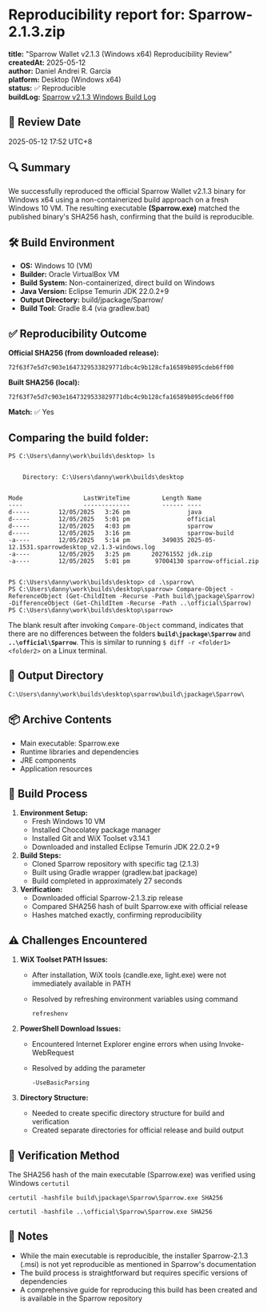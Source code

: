 # Reproducibility report for: Sparrow-2.1.3.zip

**title:** "Sparrow Wallet v2.1.3 (Windows x64) Reproducibility Review"\
**createdAt:** 2025-05-12\
**author:** Daniel Andrei R. Garcia\
**platform:** Desktop (Windows x64)\
**status:** ✅ Reproducible\
**buildLog:** [Sparrow v2.1.3 Windows Build Log](https://github.com/xrviv/walletScrutinyBuildCasts/blob/main/2025/2025-05-12.1531.sparrowdesktop_v2.1.3-windows.log)


## 📅 Review Date

2025-05-12 17:52 UTC+8

## 🔍 Summary

We successfully reproduced the official Sparrow Wallet v2.1.3 binary for Windows x64 using a non-containerized build approach on a fresh Windows 10 VM. The resulting executable **(Sparrow.exe)** matched the published binary's SHA256 hash, confirming that the build is reproducible.

## 🛠️ Build Environment

-   **OS:** Windows 10 (VM)
-   **Builder:** Oracle VirtualBox VM
-   **Build System:** Non-containerized, direct build on Windows
-   **Java Version:** Eclipse Temurin JDK 22.0.2+9
-   **Output Directory:** build/jpackage/Sparrow/
-   **Build Tool:** Gradle 8.4 (via gradlew.bat)

## ✅ Reproducibility Outcome

**Official SHA256 (from downloaded release):**

`72f63f7e5d7c903e1647329533829771dbc4c9b128cfa16589b895cdeb6ff00`

**Built SHA256 (local):**

`72f63f7e5d7c903e1647329533829771dbc4c9b128cfa16589b895cdeb6ff00`

**Match:** ✅ Yes

## Comparing the build folder:

```
PS C:\Users\danny\work\builds\desktop> ls


    Directory: C:\Users\danny\work\builds\desktop


Mode                 LastWriteTime         Length Name
----                 -------------         ------ ----
d-----        12/05/2025   3:26 pm                java
d-----        12/05/2025   5:01 pm                official
d-----        12/05/2025   4:03 pm                sparrow
d-----        12/05/2025   3:16 pm                sparrow-build
-a----        12/05/2025   5:14 pm         349035 2025-05-12.1531.sparrowdesktop_v2.1.3-windows.log
-a----        12/05/2025   3:25 pm      202761552 jdk.zip
-a----        12/05/2025   5:01 pm       97004130 sparrow-official.zip


PS C:\Users\danny\work\builds\desktop> cd .\sparrow\
PS C:\Users\danny\work\builds\desktop\sparrow> Compare-Object -ReferenceObject (Get-ChildItem -Recurse -Path build\jpackage\Sparrow) -DifferenceObject (Get-ChildItem -Recurse -Path ..\official\Sparrow)
PS C:\Users\danny\work\builds\desktop\sparrow>
```

The blank result after invoking `Compare-Object` command, indicates that there are no differences between the folders **`build\jpackage\Sparrow`** and **`..\official\Sparrow`**. This is similar to running `$ diff -r <folder1> <folder2>` on a Linux terminal.

## 📁 Output Directory

`C:\Users\danny\work\builds\desktop\sparrow\build\jpackage\Sparrow\`

## 📦 Archive Contents

-   Main executable: Sparrow.exe
-   Runtime libraries and dependencies
-   JRE components
-   Application resources

## 🔄 Build Process

1.  **Environment Setup:**
    -   Fresh Windows 10 VM
    -   Installed Chocolatey package manager
    -   Installed Git and WiX Toolset v3.14.1
    -   Downloaded and installed Eclipse Temurin JDK 22.0.2+9
2.  **Build Steps:**
    -   Cloned Sparrow repository with specific tag (2.1.3)
    -   Built using Gradle wrapper (gradlew.bat jpackage)
    -   Build completed in approximately 27 seconds
3.  **Verification:**
    -   Downloaded official Sparrow-2.1.3.zip release
    -   Compared SHA256 hash of built Sparrow.exe with official release
    -   Hashes matched exactly, confirming reproducibility

## ⚠️ Challenges Encountered

1.  **WiX Toolset PATH Issues:**
    -   After installation, WiX tools (candle.exe, light.exe) were not immediately available in PATH
    -   Resolved by refreshing environment variables using command

        ```
        refreshenv
        ```

2.  **PowerShell Download Issues:**
    -   Encountered Internet Explorer engine errors when using Invoke-WebRequest
    -   Resolved by adding the parameter

        ```
        -UseBasicParsing
        ```

3.  **Directory Structure:**
    -   Needed to create specific directory structure for build and verification
    -   Created separate directories for official release and build output

## 🔏 Verification Method

The SHA256 hash of the main executable (Sparrow.exe) was verified using Windows `certutil`

```
certutil -hashfile build\jpackage\Sparrow\Sparrow.exe SHA256 

certutil -hashfile ..\official\Sparrow\Sparrow.exe SHA256
```

## 📝 Notes

-   While the main executable is reproducible, the installer Sparrow-2.1.3 (.msi) is not yet reproducible as mentioned in Sparrow's documentation
-   The build process is straightforward but requires specific versions of dependencies
-   A comprehensive guide for reproducing this build has been created and is available in the Sparrow repository

